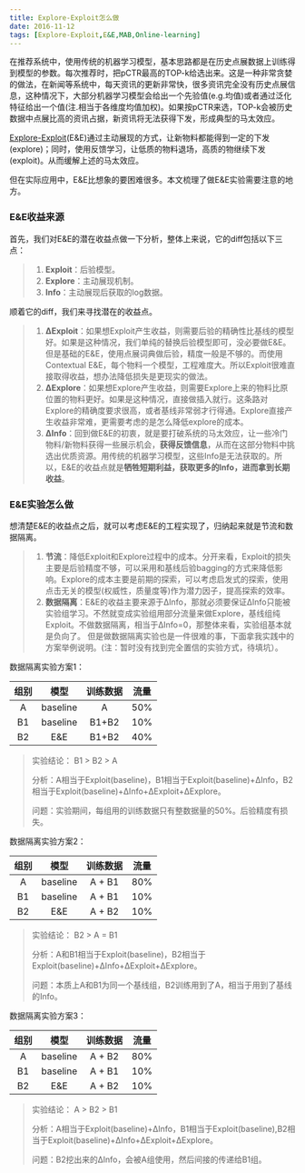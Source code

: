 ```yaml
---
title: Explore-Exploit怎么做
date: 2016-11-12
tags: [Explore-Exploit,E&E,MAB,Online-learning]
---
```


在推荐系统中，使用传统的机器学习模型，基本思路都是在历史点展数据上训练得到模型的参数。每次推荐时，把pCTR最高的TOP-k给选出来。这是一种非常贪婪的做法，在新闻等系统中，每天资讯的更新非常快，很多资讯完全没有历史点展信息，这种情况下，大部分机器学习模型会给出一个先验值(e.g.均值)或者通过泛化特征给出一个值(注.相当于各维度均值加权)。如果按pCTR来选，TOP-k会被历史数据中点展比高的资讯占据，新资讯将无法获得下发，形成典型的马太效应。

[Explore-Exploit](https://en.wikipedia.org/wiki/Multi-armed_bandit)(E&E)通过主动展现的方式，让新物料都能得到一定的下发(explore)；同时，使用反馈学习，让低质的物料退场，高质的物继续下发(exploit)。从而缓解上述的马太效应。

但在实际应用中，E&E比想象的要困难很多。本文梳理了做E&E实验需要注意的地方。

<!--more-->

### E&E收益来源 ###
首先，我们对E&E的潜在收益点做一下分析，整体上来说，它的diff包括以下三点：
> 1. **Exploit**：后验模型。
> 2. **Explore**：主动展现机制。
> 3. **Info**：主动展现后获取的log数据。

顺着它的diff，我们来寻找潜在的收益点。

> 1. **ΔExploit**：如果想Exploit产生收益，则需要后验的精确性比基线的模型好。如果是这种情况，我们单纯的替换后验模型即可，没必要做E&E。但是基础的E&E，使用点展词典做后验，精度一般是不够的。而使用Contextual E&E，每个物料一个模型，工程难度大。所以Exploit很难直接取得收益，想办法降低损失是更现实的做法。
> 2. **ΔExplore**：如果想Explore产生收益，则需要Explore上来的物料比原位置的物料更好。如果是这种情况，直接做插入就行。这条路对Explore的精确度要求很高，或者基线非常弱才行得通。Explore直接产生收益非常难，更需要考虑的是怎么降低explore的成本。
> 3. **ΔInfo**：回到做E&E的初衷，就是要打破系统的马太效应，让一些冷门物料/新物料获得一些展示机会，**获得反馈信息**，从而在这部分物料中挑选出优质资源。用传统的机器学习模型，这些Info是无法获取的。所以，E&E的收益点就是**牺牲短期利益，获取更多的Info，进而拿到长期收益**。

### E&E实验怎么做 ###
想清楚E&E的收益点之后，就可以考虑E&E的工程实现了，归纳起来就是节流和数据隔离。
> 1. **节流**：降低Exploit和Explore过程中的成本。分开来看，Exploit的损失主要是后验精度不够，可以采用和基线后验bagging的方式来降低影响。Explore的成本主要是前期的探索，可以考虑启发式的探索，使用点击无关的模型(权威性，质量度等)作为潜力因子，提高探索的效率。
> 2. **数据隔离**：E&E的收益主要来源于ΔInfo，那就必须要保证ΔInfo只能被实验组学习。不然就变成实验组用部分流量来做Explore，基线组纯Exploit。不做数据隔离，相当于ΔInfo=0，那整体来看，实验组基本就是负向了。 但是做数据隔离实验也是一件很难的事，下面拿我实践中的方案举例说明。(注：暂时没有找到完全置信的实验方式，待填坑）。

数据隔离实验方案1：

| 组别  | 模型  | 训练数据  | 流量  |
| :---: | :---: | :---: | :---: |
|  A  |  baseline    |  A    | 50%    |
|  B1 | baseline |  B1+B2   | 10%    |
|  B2 | E&E |  B1+B2    | 40%    |

> 实验结论： B1 > B2 > A
> 
> 分析：A相当于Exploit(baseline)，B1相当于Exploit(baseline)+ΔInfo，B2相当于Exploit(baseline)+ΔInfo+ΔExploit+ΔExplore。
> 
> 问题：实验期间，每组用的训练数据只有整数据量的50%。后验精度有损失。


数据隔离实验方案2：

| 组别  | 模型  | 训练数据  | 流量  |
| :---: | :---: | :---: | :---: |
|  A  |  baseline    |  A + B1   | 80%    |
|  B1 | baseline |  A + B1   | 10%    |
|  B2 | E&E |  A + B2    | 10%    |

> 实验结论： B2 > A = B1
> 
> 分析：A和B1相当于Exploit(baseline)，B2相当于Exploit(baseline)+ΔInfo+ΔExploit+ΔExplore。
> 
> 问题：本质上A和B1为同一个基线组，B2训练用到了A，相当于用到了基线的Info。

数据隔离实验方案3：

| 组别  | 模型  | 训练数据  | 流量  |
| :---: | :---: | :---: | :---: |
|  A  |  baseline    |  A + B2   | 80%    |
|  B1 | baseline |  A + B1   | 10%    |
|  B2 | E&E |  A + B2    | 10%    |

> 实验结论： A > B2 > B1
> 
> 分析：A相当于Exploit(baseline)+ΔInfo，B1相当于Exploit(baseline),B2相当于Exploit(baseline)+ΔInfo+ΔExploit+ΔExplore。
> 
> 问题：B2挖出来的ΔInfo，会被A组使用，然后间接的传递给B1组。

